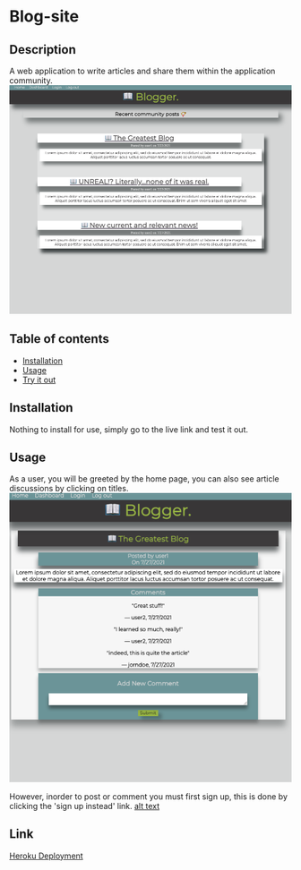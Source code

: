 # Blog-site

## Description
A web application to write articles and share them within the application community.
![alt text](images/home-page.png)
## Table of contents
* [Installation](#installation)
* [Usage](#usage)
* [Try it out](#link)
## Installation
Nothing to install for use, simply go to the live link and test it out.
## Usage
As a user, you will be greeted by the home page, you can also see article discussions by clicking on titles.
![alt text](images/comment.png)

However, inorder to post or comment you must first sign up, this is done by clicking the 'sign up instead' link.
[alt text](images/signin.png)

## Link
[Heroku Deployment](https://polar-oasis-25782.herokuapp.com/)
